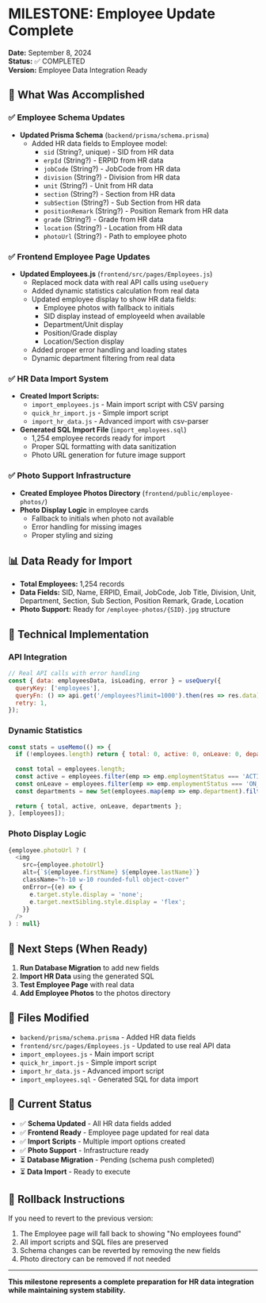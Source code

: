 # MILESTONE: Employee Update Complete

**Date:** September 8, 2024  
**Status:** ✅ COMPLETED  
**Version:** Employee Data Integration Ready

## 🎯 What Was Accomplished

### ✅ **Employee Schema Updates**
- **Updated Prisma Schema** (`backend/prisma/schema.prisma`)
  - Added HR data fields to Employee model:
    - `sid` (String?, unique) - SID from HR data
    - `erpId` (String?) - ERPID from HR data  
    - `jobCode` (String?) - JobCode from HR data
    - `division` (String?) - Division from HR data
    - `unit` (String?) - Unit from HR data
    - `section` (String?) - Section from HR data
    - `subSection` (String?) - Sub Section from HR data
    - `positionRemark` (String?) - Position Remark from HR data
    - `grade` (String?) - Grade from HR data
    - `location` (String?) - Location from HR data
    - `photoUrl` (String?) - Path to employee photo

### ✅ **Frontend Employee Page Updates**
- **Updated Employees.js** (`frontend/src/pages/Employees.js`)
  - Replaced mock data with real API calls using `useQuery`
  - Added dynamic statistics calculation from real data
  - Updated employee display to show HR data fields:
    - Employee photos with fallback to initials
    - SID display instead of employeeId when available
    - Department/Unit display
    - Position/Grade display
    - Location/Section display
  - Added proper error handling and loading states
  - Dynamic department filtering from real data

### ✅ **HR Data Import System**
- **Created Import Scripts:**
  - `import_employees.js` - Main import script with CSV parsing
  - `quick_hr_import.js` - Simple import script
  - `import_hr_data.js` - Advanced import with csv-parser
- **Generated SQL Import File** (`import_employees.sql`)
  - 1,254 employee records ready for import
  - Proper SQL formatting with data sanitization
  - Photo URL generation for future image support

### ✅ **Photo Support Infrastructure**
- **Created Employee Photos Directory** (`frontend/public/employee-photos/`)
- **Photo Display Logic** in employee cards
  - Fallback to initials when photo not available
  - Error handling for missing images
  - Proper styling and sizing

## 📊 **Data Ready for Import**
- **Total Employees:** 1,254 records
- **Data Fields:** SID, Name, ERPID, Email, JobCode, Job Title, Division, Unit, Department, Section, Sub Section, Position Remark, Grade, Location
- **Photo Support:** Ready for `/employee-photos/{SID}.jpg` structure

## 🔧 **Technical Implementation**

### **API Integration**
```javascript
// Real API calls with error handling
const { data: employeesData, isLoading, error } = useQuery({
  queryKey: ['employees'],
  queryFn: () => api.get('/employees?limit=1000').then(res => res.data),
  retry: 1,
});
```

### **Dynamic Statistics**
```javascript
const stats = useMemo(() => {
  if (!employees.length) return { total: 0, active: 0, onLeave: 0, departments: 0 };
  
  const total = employees.length;
  const active = employees.filter(emp => emp.employmentStatus === 'ACTIVE').length;
  const onLeave = employees.filter(emp => emp.employmentStatus === 'ON_LEAVE').length;
  const departments = new Set(employees.map(emp => emp.department).filter(Boolean)).size;
  
  return { total, active, onLeave, departments };
}, [employees]);
```

### **Photo Display Logic**
```javascript
{employee.photoUrl ? (
  <img 
    src={employee.photoUrl} 
    alt={`${employee.firstName} ${employee.lastName}`}
    className="h-10 w-10 rounded-full object-cover"
    onError={(e) => {
      e.target.style.display = 'none';
      e.target.nextSibling.style.display = 'flex';
    }}
  />
) : null}
```

## 🚀 **Next Steps (When Ready)**
1. **Run Database Migration** to add new fields
2. **Import HR Data** using the generated SQL
3. **Test Employee Page** with real data
4. **Add Employee Photos** to the photos directory

## 📁 **Files Modified**
- `backend/prisma/schema.prisma` - Added HR data fields
- `frontend/src/pages/Employees.js` - Updated to use real API data
- `import_employees.js` - Main import script
- `quick_hr_import.js` - Simple import script  
- `import_hr_data.js` - Advanced import script
- `import_employees.sql` - Generated SQL for data import

## 🎯 **Current Status**
- ✅ **Schema Updated** - All HR data fields added
- ✅ **Frontend Ready** - Employee page updated for real data
- ✅ **Import Scripts** - Multiple import options created
- ✅ **Photo Support** - Infrastructure ready
- ⏳ **Database Migration** - Pending (schema push completed)
- ⏳ **Data Import** - Ready to execute

## 🔄 **Rollback Instructions**
If you need to revert to the previous version:
1. The Employee page will fall back to showing "No employees found" 
2. All import scripts and SQL files are preserved
3. Schema changes can be reverted by removing the new fields
4. Photo directory can be removed if not needed

---
**This milestone represents a complete preparation for HR data integration while maintaining system stability.**

